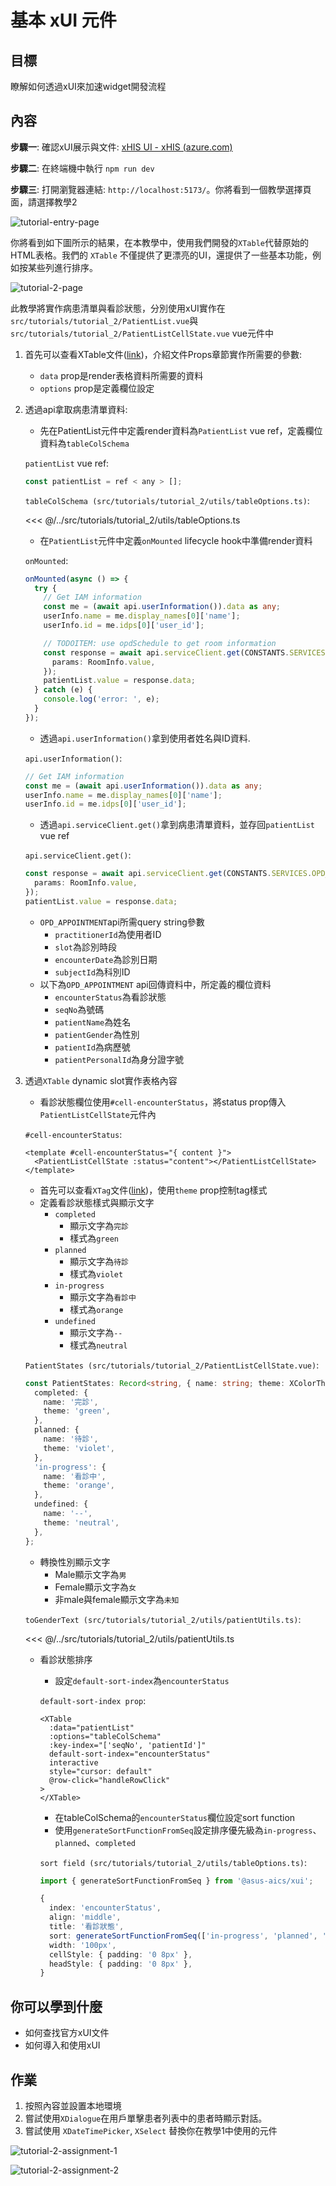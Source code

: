 # 基本 xUI 元件

## 目標

瞭解如何透過xUI來加速widget開發流程

## 內容

**步驟一**: 確認xUI展示與文件: [xHIS UI - xHIS (azure.com)](https://aics-xhis.southeastasia.cloudapp.azure.com/web/xui/)

**步驟二**: 在終端機中執行 `npm run dev`

**步驟三**: 打開瀏覽器連結: `http://localhost:5173/`。你將看到一個教學選擇頁面，請選擇教學2

![tutorial-entry-page](./tutorial2-assets/tutorial.png)

你將看到如下圖所示的結果，在本教學中，使用我們開發的`XTable`代替原始的HTML表格。我們的 `XTable` 不僅提供了更漂亮的UI，還提供了一些基本功能，例如按某些列進行排序。

![tutorial-2-page](./tutorial2-assets/page.png)

此教學將實作病患清單與看診狀態，分別使用xUI實作在`src/tutorials/tutorial_2/PatientList.vue`與`src/tutorials/tutorial_2/PatientListCellState.vue` vue元件中

1. 首先可以查看XTable文件([link](https://aics-xhis.southeastasia.cloudapp.azure.com/web/xui/?tab=XTable))，介紹文件Props章節實作所需要的參數:
   - `data` prop是render表格資料所需要的資料
   - `options` prop是定義欄位設定
2. 透過api拿取病患清單資料:

   - 先在PatientList元件中定義render資料為`PatientList` vue ref，定義欄位資料為`tableColSchema`

   `patientList` vue ref:

   ```js
   const patientList = ref < any > [];
   ```

   `tableColSchema (src/tutorials/tutorial_2/utils/tableOptions.ts)`:

   <<< @/../src/tutorials/tutorial_2/utils/tableOptions.ts

   - 在`PatientList`元件中定義`onMounted` lifecycle hook中準備render資料

   `onMounted`:

   ```ts
   onMounted(async () => {
     try {
       // Get IAM information
       const me = (await api.userInformation()).data as any;
       userInfo.name = me.display_names[0]['name'];
       userInfo.id = me.idps[0]['user_id'];

       // TODOITEM: use opdSchedule to get room information
       const response = await api.serviceClient.get(CONSTANTS.SERVICES.OPD_APPOINTMENT, {
         params: RoomInfo.value,
       });
       patientList.value = response.data;
     } catch (e) {
       console.log('error: ', e);
     }
   });
   ```

   - 透過`api.userInformation()`拿到使用者姓名與ID資料.

   `api.userInformation()`:

   ```ts
   // Get IAM information
   const me = (await api.userInformation()).data as any;
   userInfo.name = me.display_names[0]['name'];
   userInfo.id = me.idps[0]['user_id'];
   ```

   - 透過`api.serviceClient.get()`拿到病患清單資料，並存回`patientList` vue ref

   `api.serviceClient.get()`:

   ```ts
   const response = await api.serviceClient.get(CONSTANTS.SERVICES.OPD_APPOINTMENT, {
     params: RoomInfo.value,
   });
   patientList.value = response.data;
   ```

   - `OPD_APPOINTMENT`api所需query string參數
     - `practitionerId`為使用者ID
     - `slot`為診別時段
     - `encounterDate`為診別日期
     - `subjectId`為科別ID
   - 以下為`OPD_APPOINTMENT` api回傳資料中，所定義的欄位資料
     - `encounterStatus`為看診狀態
     - `seqNo`為號碼
     - `patientName`為姓名
     - `patientGender`為性別
     - `patientId`為病歷號
     - `patientPersonalId`為身分證字號

3. 透過`XTable` dynamic slot實作表格內容

   - 看診狀態欄位使用`#cell-encounterStatus`，將status prop傳入`PatientListCellState`元件內

   `#cell-encounterStatus`:

   ```vue
   <template #cell-encounterStatus="{ content }">
     <PatientListCellState :status="content"></PatientListCellState>
   </template>
   ```

   - 首先可以查看`XTag`文件([link](https://aics-xhis.southeastasia.cloudapp.azure.com/web/xui/?tab=XTag))，使用`theme` prop控制tag樣式
   - 定義看診狀態樣式與顯示文字
     - `completed`
       - 顯示文字為`完診`
       - 樣式為`green`
     - `planned`
       - 顯示文字為`待診`
       - 樣式為`violet`
     - `in-progress`
       - 顯示文字為`看診中`
       - 樣式為`orange`
     - `undefined`
       - 顯示文字為`--`
       - 樣式為`neutral`

   `PatientStates (src/tutorials/tutorial_2/PatientListCellState.vue)`:

   ```ts
   const PatientStates: Record<string, { name: string; theme: XColorTheme }> = {
     completed: {
       name: '完診',
       theme: 'green',
     },
     planned: {
       name: '待診',
       theme: 'violet',
     },
     'in-progress': {
       name: '看診中',
       theme: 'orange',
     },
     undefined: {
       name: '--',
       theme: 'neutral',
     },
   };
   ```

   - 轉換性別顯示文字
     - Male顯示文字為`男`
     - Female顯示文字為`女`
     - 非male與female顯示文字為`未知`

   `toGenderText (src/tutorials/tutorial_2/utils/patientUtils.ts)`:

   <<< @/../src/tutorials/tutorial_2/utils/patientUtils.ts

   - 看診狀態排序

     - 設定`default-sort-index`為`encounterStatus`

     `default-sort-index prop`:

     ```vue
     <XTable
       :data="patientList"
       :options="tableColSchema"
       :key-index="['seqNo', 'patientId']"
       default-sort-index="encounterStatus"
       interactive
       style="cursor: default"
       @row-click="handleRowClick"
     >
     </XTable>
     ```

     - 在tableColSchema的`encounterStatus`欄位設定sort function
     - 使用`generateSortFunctionFromSeq`設定排序優先級為`in-progress`、`planned`、`completed`

     `sort field (src/tutorials/tutorial_2/utils/tableOptions.ts)`:

     ```ts
     import { generateSortFunctionFromSeq } from '@asus-aics/xui';

     {
       index: 'encounterStatus',
       align: 'middle',
       title: '看診狀態',
       sort: generateSortFunctionFromSeq(['in-progress', 'planned', 'completed']),
       width: '100px',
       cellStyle: { padding: '0 8px' },
       headStyle: { padding: '0 8px' },
     }
     ```

## 你可以學到什麼

- 如何查找官方xUI文件
- 如何導入和使用xUI

## 作業

1. 按照內容並設置本地環境
2. 嘗試使用`XDialogue`在用戶單擊患者列表中的患者時顯示對話。
3. 嘗試使用 `XDateTimePicker`, `XSelect` 替換你在教學1中使用的元件

![tutorial-2-assignment-1](./tutorial2-assets/assignment-1.png)

![tutorial-2-assignment-2](./tutorial2-assets/assignment-2.png)
